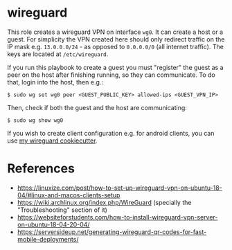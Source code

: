 # wireguard

This role creates a wireguard VPN on interface `wg0`. It can create a host or a
guest. For simplicity the VPN created here should only redirect traffic on the
IP mask e.g. `13.0.0.0/24` - as opposed to `0.0.0.0/0` (all internet traffic).
The keys are located at `/etc/wireguard`.

If you run this playbook to create a guest you must "register" the guest as a
peer on the host after finishing running, so they can communicate. To do that,
login into the host, then e.g.:

```
$ sudo wg set wg0 peer <GUEST_PUBLIC_KEY> allowed-ips <GUEST_VPN_IP>
```

Then, check if both the guest and the host are communicating:

```
$ sudo wg show wg0
```

If you wish to create client configuration e.g. for android clients, you can
use [my wireguard cookiecutter](https://github.com/tiagoprn/wireguard-client-cookiecutter).

# References
- <https://linuxize.com/post/how-to-set-up-wireguard-vpn-on-ubuntu-18-04/#linux-and-macos-clients-setup>
- <https://wiki.archlinux.org/index.php/WireGuard> (specially the "Troubleshooting" section of it)
- <https://websiteforstudents.com/how-to-install-wireguard-vpn-server-on-ubuntu-18-04-20-04/>
- <https://serversideup.net/generating-wireguard-qr-codes-for-fast-mobile-deployments/>
